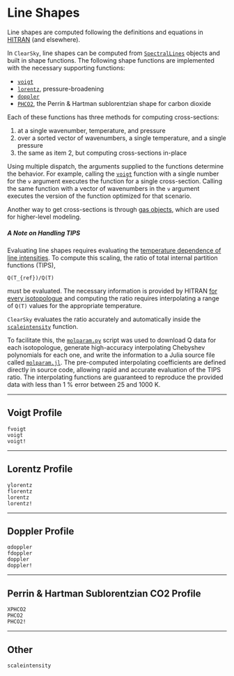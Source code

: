 # Line Shapes

Line shapes are computed following the definitions and equations in [HITRAN](https://hitran.org/docs/definitions-and-units/) (and elsewhere).

In `ClearSky`, line shapes can be computed from [`SpectralLines`](@ref) objects and built in shape functions. The following shape functions are implemented with the necessary supporting functions:

* [`voigt`](@ref)
* [`lorentz`](@ref), pressure-broadening
* [`doppler`](@ref)
* [`PHCO2`](@ref), the Perrin & Hartman sublorentzian shape for carbon dioxide

Each of these functions has three methods for computing cross-sections:

1. at a single wavenumber, temperature, and pressure
2. over a sorted vector of wavenumbers, a single temperature, and a single pressure
3. the same as item 2, but computing cross-sections in-place

Using multiple dispatch, the arguments supplied to the functions determine the behavior. For example, calling the [`voigt`](@ref) function with a single number for the `ν` argument executes the function for a single cross-section. Calling the same function with a vector of wavenumbers in the `ν` argument executes the version of the function optimized for that scenario.

Another way to get cross-sections is through [gas objects](gas_objects.md), which are used for higher-level modeling.

##### A Note on Handling TIPS

Evaluating line shapes requires evaluating the [temperature dependence of line intensities](https://hitran.org/docs/definitions-and-units/#mjx-eqn-eqn-intensity-temperature-dependence). To compute this scaling, the ratio of total internal partition functions (TIPS),

``Q(T_{ref})/Q(T)``

must be evaluated. The necessary information is provided by HITRAN [for every isotopologue](https://hitran.org/docs/iso-meta/) and computing the ratio requires interpolating a range of ``Q(T)`` values for the appropriate temperature.

`ClearSky` evaluates the ratio accurately and automatically inside the [`scaleintensity`](@ref) function.

To facilitate this, the [`molparam.py`](https://github.com/markmbaum/ClearSky.jl/blob/main/scripts/molparam.py) script was used to download Q data for each isotopologue, generate high-accuracy interpolating Chebyshev polynomials for each one, and write the information to a Julia source file called [`molparam.jl`](https://github.com/markmbaum/ClearSky.jl/blob/main/src/molparam.jl). The pre-computed interpolating coefficients are defined directly in source code, allowing rapid and accurate evaluation of the TIPS ratio. The interpolating functions are guaranteed to reproduce the provided data with less than 1 % error between 25 and 1000 K.

-----

## Voigt Profile

```@docs
fvoigt
voigt
voigt!
```

-----

## Lorentz Profile

```@docs
γlorentz
florentz
lorentz
lorentz!
```

-----

## Doppler Profile

```@docs
αdoppler
fdoppler
doppler
doppler!
```

-----

## Perrin & Hartman Sublorentzian CO2 Profile

```@docs
ΧPHCO2
PHCO2
PHCO2!
```

-----

## Other

```@docs
scaleintensity
```
